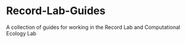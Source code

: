 # Record-Lab-Guides
A collection of guides for working in the Record Lab and Computational Ecology Lab
